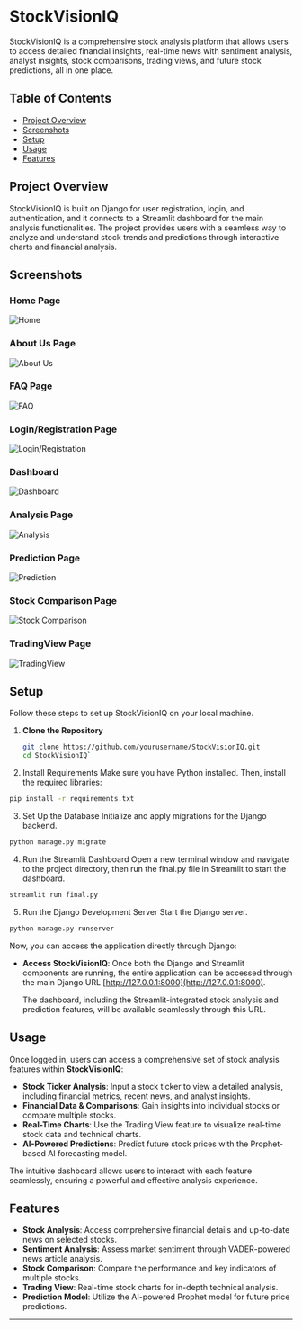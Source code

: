 # StockVisionIQ

StockVisionIQ is a comprehensive stock analysis platform that allows users to access detailed financial insights, real-time news with sentiment analysis, analyst insights, stock comparisons, trading views, and future stock predictions, all in one place.

## Table of Contents

- [Project Overview](#project-overview)
- [Screenshots](#screenshots)
- [Setup](#setup)
- [Usage](#usage)
- [Features](#features)

## Project Overview

StockVisionIQ is built on Django for user registration, login, and authentication, and it connects to a Streamlit dashboard for the main analysis functionalities. The project provides users with a seamless way to analyze and understand stock trends and predictions through interactive charts and financial analysis.

## Screenshots

### Home Page
![Home](https://github.com/karthikkiran123/aa/blob/main/Project_Sreenshots/Screenshot_15-10-2024_183534_127.0.0.1.jpeg)

### About Us Page
![About Us](https://github.com/karthikkiran123/aa/blob/main/Project_Sreenshots/Screenshot_15-10-2024_183624_127.0.0.1.jpeg)

### FAQ Page
![FAQ](https://github.com/karthikkiran123/aa/blob/main/Project_Sreenshots/Screenshot_15-10-2024_183644_127.0.0.1.jpeg)

### Login/Registration Page
![Login/Registration](https://github.com/karthikkiran123/aa/blob/main/Project_Sreenshots/Screenshot_15-10-2024_183713_127.0.0.1.jpeg)

### Dashboard
![Dashboard](https://github.com/karthikkiran123/aa/blob/main/Project_Sreenshots/Screenshot_15-10-2024_184614_127.0.0.1.jpeg)

### Analysis Page
![Analysis](https://github.com/karthikkiran123/aa/blob/main/Project_Sreenshots/Screenshot_15-10-2024_185031_localhost.jpeg)

### Prediction Page
![Prediction](https://github.com/karthikkiran123/aa/blob/main/Project_Sreenshots/Screenshot_15-10-2024_185457_localhost.jpeg)

### Stock Comparison Page
![Stock Comparison](https://github.com/karthikkiran123/aa/blob/main/Project_Sreenshots/Screenshot_15-10-2024_18549_localhost.jpeg)

### TradingView Page
![TradingView](https://github.com/karthikkiran123/aa/blob/main/Project_Sreenshots/Screenshot_15-10-2024_185713_127.0.0.1.jpeg)

## Setup

Follow these steps to set up StockVisionIQ on your local machine.

1. **Clone the Repository**
   ```bash
   git clone https://github.com/yourusername/StockVisionIQ.git
   cd StockVisionIQ`


2. Install Requirements Make sure you have Python installed. Then, install the required libraries:
  ```bash
  pip install -r requirements.txt
```

3. Set Up the Database Initialize and apply migrations for the Django backend.

```bash
python manage.py migrate
```

4. Run the Streamlit Dashboard Open a new terminal window and navigate to the project directory, then run the final.py file in Streamlit to start the dashboard.
```bash
streamlit run final.py
```

5. Run the Django Development Server Start the Django server.
```bash
python manage.py runserver
```


Now, you can access the application directly through Django:

- **Access StockVisionIQ**: Once both the Django and Streamlit components are running, the entire application can be accessed through the main Django URL [http://127.0.0.1:8000](http://127.0.0.1:8000).

  The dashboard, including the Streamlit-integrated stock analysis and prediction features, will be available seamlessly through this URL.


## Usage

Once logged in, users can access a comprehensive set of stock analysis features within **StockVisionIQ**:

- **Stock Ticker Analysis**: Input a stock ticker to view a detailed analysis, including financial metrics, recent news, and analyst insights.
- **Financial Data & Comparisons**: Gain insights into individual stocks or compare multiple stocks.
- **Real-Time Charts**: Use the Trading View feature to visualize real-time stock data and technical charts.
- **AI-Powered Predictions**: Predict future stock prices with the Prophet-based AI forecasting model.

The intuitive dashboard allows users to interact with each feature seamlessly, ensuring a powerful and effective analysis experience.

## Features

- **Stock Analysis**: Access comprehensive financial details and up-to-date news on selected stocks.
- **Sentiment Analysis**: Assess market sentiment through VADER-powered news article analysis.
- **Stock Comparison**: Compare the performance and key indicators of multiple stocks.
- **Trading View**: Real-time stock charts for in-depth technical analysis.
- **Prediction Model**: Utilize the AI-powered Prophet model for future price predictions.

---
